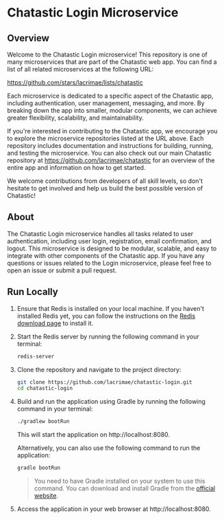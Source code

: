 # Chatastic Login Microservice

## Overview

Welcome to the Chatastic Login microservice! This repository is one of many microservices that are part of the Chatastic
web app. You can find a list of all related microservices at the following URL:

https://github.com/stars/lacrimae/lists/chatastic

Each microservice is dedicated to a specific aspect of the Chatastic app, including authentication, user management,
messaging, and more. By breaking down the app into smaller, modular components, we can achieve greater flexibility,
scalability, and maintainability.

If you're interested in contributing to the Chatastic app, we encourage you to explore the microservice repositories
listed at the URL above. Each repository includes documentation and instructions for building, running, and testing the
microservice. You can also check out our main Chatastic repository at https://github.com/lacrimae/chatastic for an
overview of the entire app and information on how to get started.

We welcome contributions from developers of all skill levels, so don't hesitate to get involved and help us build the
best possible version of Chatastic!

## About

The Chatastic Login microservice handles all tasks related to user authentication, including user login, registration,
email confirmation, and logout. This microservice is designed to be modular, scalable, and easy to integrate with other
components of the Chatastic app. If you have any questions or issues related to the Login microservice, please feel free
to open an issue or submit a pull request.

## Run Locally

1. Ensure that Redis is installed on your local machine. If you haven't installed Redis yet, you can follow the
   instructions on the [Redis download page](https://redis.io/download/) to install it.
2. Start the Redis server by running the following command in your terminal:

   ```bash
   redis-server
   ```

3. Clone the repository and navigate to the project directory:

   ```bash
   git clone https://github.com/lacrimae/chatastic-login.git
   cd chatastic-login
   ```

4. Build and run the application using Gradle by running the following command in your terminal:
   ```bash
   ./gradlew bootRun
   ```
   This will start the application on http://localhost:8080.

   Alternatively, you can also use the following command to run the application:
    ```bash
    gradle bootRun
    ```
   > You need to have Gradle installed on your system to use this command. You can download and install Gradle from the
   [official website](https://gradle.org/install/).
5. Access the application in your web browser at http://localhost:8080.
